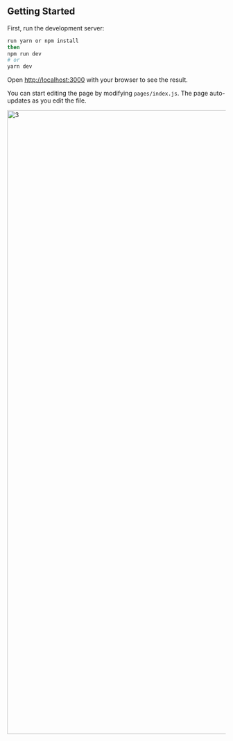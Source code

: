 ## Getting Started

First, run the development server:

```bash
run yarn or npm install 
then 
npm run dev
# or
yarn dev
```

Open [http://localhost:3000](http://localhost:3000) with your browser to see the result.

You can start editing the page by modifying `pages/index.js`. The page auto-updates as you edit the file.


<img width="1440" alt="3" src="https://user-images.githubusercontent.com/53522170/169634092-eaf8b984-727f-4cd8-b514-c5eb387b87c2.png">
